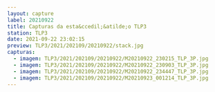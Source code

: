 ```yaml
---
layout: capture
label: 20210922
title: Capturas da esta&ccedil;&atilde;o TLP3
station: TLP3
date: 2021-09-22 23:02:15
preview: TLP3/2021/202109/20210922/stack.jpg
capturas:
  - imagem: TLP3/2021/202109/20210922/M20210922_230215_TLP_3P.jpg
  - imagem: TLP3/2021/202109/20210922/M20210922_230903_TLP_3P.jpg
  - imagem: TLP3/2021/202109/20210922/M20210922_234447_TLP_3P.jpg
  - imagem: TLP3/2021/202109/20210922/M20210923_001214_TLP_3P.jpg
---
```

